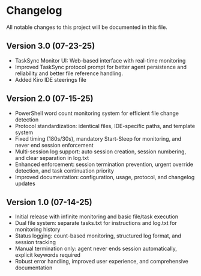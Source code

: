 # Changelog

All notable changes to this project will be documented in this file.

## Version 3.0 (07-23-25)
- TaskSync Monitor UI: Web-based interface with real-time monitoring
- Improved TaskSync protocol prompt for better agent persistence and reliability and better file reference handling.
- Added Kiro IDE steerings file

## Version 2.0 (07-15-25)
- PowerShell word count monitoring system for efficient file change detection
- Protocol standardization: identical files, IDE-specific paths, and template system
- Fixed timing (180s/30s), mandatory Start-Sleep for monitoring, and never end session enforcement
- Multi-session log support: auto session creation, session numbering, and clear separation in log.txt
- Enhanced enforcement: session termination prevention, urgent override detection, and task continuation priority
- Improved documentation: configuration, usage, protocol, and changelog updates

## Version 1.0 (07-14-25)
- Initial release with infinite monitoring and basic file/task execution
- Dual file system: separate tasks.txt for instructions and log.txt for monitoring history
- Status logging: count-based monitoring, structured log format, and session tracking
- Manual termination only: agent never ends session automatically, explicit keywords required
- Robust error handling, improved user experience, and comprehensive documentation
